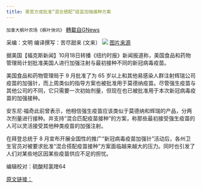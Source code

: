 ```yaml
---
title: 美官方或批准“混合搭配”疫苗加强接种方案
---
```

`加拿大枫叶农场《枫叶快讯》` [轉載自GNews](https://gnews.org/zh-hans/1605205/)

采编：文明       编译撰写：苦尽甜来 (文来）
![](https://assets.gnews.org/wp-content/uploads/2021/10/covid-coronavirus-vaccine-768x432-1.jpg)
[图片来源](https://www.insurancejournal.com/news/national/2020/10/30/588822.htm)

据美国【福克斯新闻】10月18日转播《纽约时报》新闻报道称，美国食品和药物管理局计划批准美国人进行加强注射与最初接种不同的新冠病毒疫苗。

美国食品和药物管理局于 9 月批准了为 65 岁以上和其他易感染人群注射辉瑞公司疫苗的加强针，而上周类似的指导方案也被批准用于莫德纳疫苗。尽管强生疫苗与其他公司的不同，它只需要一次初始剂量，但现在也已被批准用于本次新冠病毒疫苗的加强接种。

安东尼·福奇此前曾表示，他相信强生疫苗应该类似于莫德纳和辉瑞的产品，分两次剂量进行接种。并支持“混合匹配疫苗接种”的方案，称那些最初接受强生疫苗的人可以灵活接受其他种类疫苗的加强注射。

在拜登总统于 8 月宣布开展全国性的推广“新冠病毒疫苗加强针”活动后，各州卫生官员对被要求批准“混合搭配疫苗接种”方案面临越来越大的压力。同时也引发了人们对某些地区因某些疫苗供应不足的担忧。

编辑校对：硫酸羟氯喹64

[原文链接：](https://www.foxnews.com/politics/fda-approves-a-mix-match-approach-vaccine-booster-shots)

